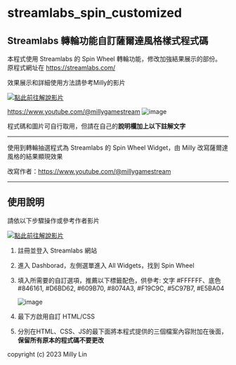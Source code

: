 # streamlabs_spin_customized
## Streamlabs 轉輪功能自訂薩爾達風格樣式程式碼

本程式使用 Streamlabs 的 Spin Wheel 轉輪功能，修改加強結果展示的部份。
原程式網址在
https://streamlabs.com/

效果展示和詳細使用方法請參考Milly的影片

[![點此前往解說影片](https://img.youtube.com/vi/nh1MASArfiE/0.jpg)](https://www.youtube.com/watch?v=nh1MASArfiE "點此前往解說影片")

https://www.youtube.com/@millygamestream
![image](https://cdn.discordapp.com/attachments/1036159944652763237/1135881292198715482/image.png)


程式碼和圖片可自行取用，但請在自己的**說明欄加上以下註解文字**

---

使用到轉輪抽選程式為 Streamlabs 的 Spin Wheel Widget，由 Milly 改寫薩爾達風格的結果顯現效果

改寫作者：https://www.youtube.com/@millygamestream

---

## 使用說明

請依以下步驟操作或參考作者影片

[![點此前往解說影片](https://img.youtube.com/vi/nh1MASArfiE/0.jpg)](https://www.youtube.com/watch?v=nh1MASArfiE "點此前往解說影片")

1. 註冊並登入 Streamlabs 網站
2. 進入 Dashborad，左側選單進入 All Widgets，找到 Spin Wheel
3. 填入所需要的自訂選項，推薦以下標籤配色，供參考:
   文字 #FFFFFF、底色 #846161, #D6BD62, #609B70, #8074A3, #F19C9C, #5C97B7, #E5BA04
   
   ![image](https://cdn.discordapp.com/attachments/1036159944652763237/1135880682279813260/image.png)
5. 最下方啟用自訂 HTML/CSS
6. 分別在HTML、CSS、JS的最下面將本程式提供的三個檔案內容附加在後面，**保留所有原本的程式碼不要更改**



copyright (c) 2023 Milly Lin


